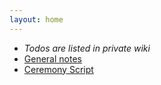 ```yaml
---
layout: home
---
```


* *Todos are listed in private wiki*
* [General notes](notes.md)
* [Ceremony Script](Ceremony_Script.md)



